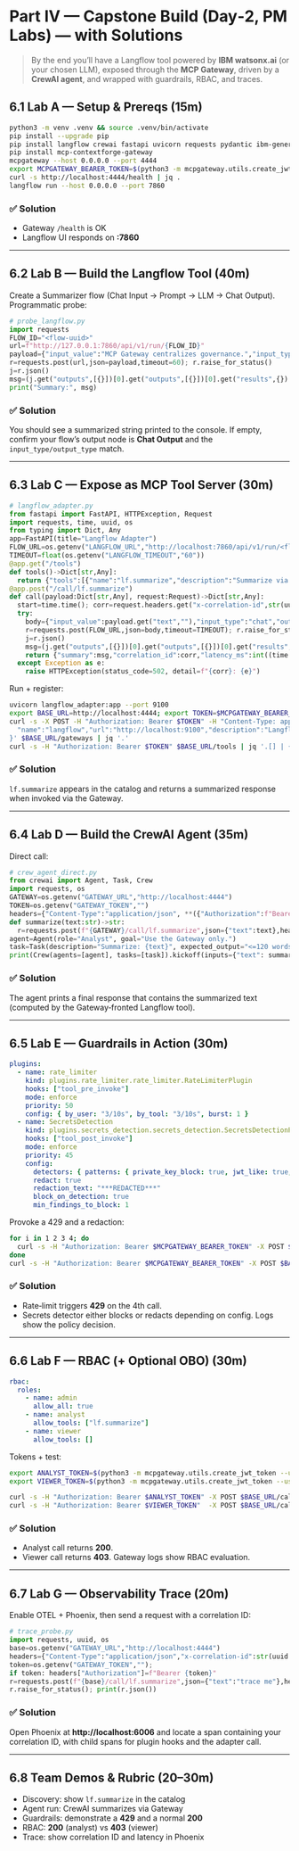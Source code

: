 # Part IV — Capstone Build (Day‑2, PM Labs) — with Solutions

> By the end you’ll have a Langflow tool powered by **IBM watsonx.ai** (or your chosen LLM), exposed through the **MCP Gateway**, driven by a **CrewAI agent**, and wrapped with guardrails, RBAC, and traces.

## 6.1 Lab A — Setup & Prereqs (15m)

```bash
python3 -m venv .venv && source .venv/bin/activate
pip install --upgrade pip
pip install langflow crewai fastapi uvicorn requests pydantic ibm-generative-ai python-dotenv
pip install mcp-contextforge-gateway
mcpgateway --host 0.0.0.0 --port 4444
export MCPGATEWAY_BEARER_TOKEN=$(python3 -m mcpgateway.utils.create_jwt_token --username admin@example.com --exp 10080 --secret my-test-key)
curl -s http://localhost:4444/health | jq .
langflow run --host 0.0.0.0 --port 7860
```

### ✅ Solution
- Gateway `/health` is OK  
- Langflow UI responds on **:7860**

---

## 6.2 Lab B — Build the Langflow Tool (40m)

Create a Summarizer flow (Chat Input → Prompt → LLM → Chat Output). Programmatic probe:

```python
# probe_langflow.py
import requests
FLOW_ID="<flow-uuid>"
url=f"http://127.0.0.1:7860/api/v1/run/{FLOW_ID}"
payload={"input_value":"MCP Gateway centralizes governance.","input_type":"chat","output_type":"chat"}
r=requests.post(url,json=payload,timeout=60); r.raise_for_status()
j=r.json()
msg=(j.get("outputs",[{}])[0].get("outputs",[{}])[0].get("results",{}).get("message",{}).get("text",""))
print("Summary:", msg)
```

### ✅ Solution
You should see a summarized string printed to the console. If empty, confirm your flow’s output node is **Chat Output** and the `input_type/output_type` match.

---

## 6.3 Lab C — Expose as MCP Tool Server (30m)

```python
# langflow_adapter.py
from fastapi import FastAPI, HTTPException, Request
import requests, time, uuid, os
from typing import Dict, Any
app=FastAPI(title="Langflow Adapter")
FLOW_URL=os.getenv("LANGFLOW_URL","http://localhost:7860/api/v1/run/<flow_id>")
TIMEOUT=float(os.getenv("LANGFLOW_TIMEOUT","60"))
@app.get("/tools")
def tools()->Dict[str,Any]:
  return {"tools":[{"name":"lf.summarize","description":"Summarize via Langflow","schema":{"type":"object","properties":{"text":{"type":"string"}},"required":["text"]}}]}
@app.post("/call/lf.summarize")
def call(payload:Dict[str,Any], request:Request)->Dict[str,Any]:
  start=time.time(); corr=request.headers.get("x-correlation-id",str(uuid.uuid4()))
  try:
    body={"input_value":payload.get("text",""),"input_type":"chat","output_type":"chat"}
    r=requests.post(FLOW_URL,json=body,timeout=TIMEOUT); r.raise_for_status()
    j=r.json()
    msg=(j.get("outputs",[{}])[0].get("outputs",[{}])[0].get("results",{}).get("message",{}).get("text",""))
    return {"summary":msg,"correlation_id":corr,"latency_ms":int((time.time()-start)*1000)}
  except Exception as e:
    raise HTTPException(status_code=502, detail=f"{corr}: {e}")
```

Run + register:

```bash
uvicorn langflow_adapter:app --port 9100
export BASE_URL=http://localhost:4444; export TOKEN=$MCPGATEWAY_BEARER_TOKEN
curl -s -X POST -H "Authorization: Bearer $TOKEN" -H "Content-Type: application/json" -d '{
  "name":"langflow","url":"http://localhost:9100","description":"Langflow Summarizer","enabled":true,"request_type":"STREAMABLEHTTP"
}' $BASE_URL/gateways | jq '.'
curl -s -H "Authorization: Bearer $TOKEN" $BASE_URL/tools | jq '.[] | {name, gateway: .gatewaySlug}'
```

### ✅ Solution
`lf.summarize` appears in the catalog and returns a summarized response when invoked via the Gateway.

---

## 6.4 Lab D — Build the CrewAI Agent (35m)

Direct call:

```python
# crew_agent_direct.py
from crewai import Agent, Task, Crew
import requests, os
GATEWAY=os.getenv("GATEWAY_URL","http://localhost:4444")
TOKEN=os.getenv("GATEWAY_TOKEN","")
headers={"Content-Type":"application/json", **({"Authorization":f"Bearer {TOKEN}"} if TOKEN else {})}
def summarize(text:str)->str:
  r=requests.post(f"{GATEWAY}/call/lf.summarize",json={"text":text},headers=headers,timeout=60); r.raise_for_status(); return r.json().get("summary","")
agent=Agent(role="Analyst", goal="Use the Gateway only.")
task=Task(description="Summarize: {text}", expected_output="<=120 words", agent=agent)
print(Crew(agents=[agent], tasks=[task]).kickoff(inputs={"text": summarize("MCP Gateway centralizes governance across agents.")}))
```

### ✅ Solution
The agent prints a final response that contains the summarized text (computed by the Gateway‑fronted Langflow tool).

---

## 6.5 Lab E — Guardrails in Action (30m)

```yaml
plugins:
  - name: rate_limiter
    kind: plugins.rate_limiter.rate_limiter.RateLimiterPlugin
    hooks: ["tool_pre_invoke"]
    mode: enforce
    priority: 50
    config: { by_user: "3/10s", by_tool: "3/10s", burst: 1 }
  - name: SecretsDetection
    kind: plugins.secrets_detection.secrets_detection.SecretsDetectionPlugin
    hooks: ["tool_post_invoke"]
    mode: enforce
    priority: 45
    config:
      detectors: { patterns: { private_key_block: true, jwt_like: true, openai_key: true } }
      redact: true
      redaction_text: "***REDACTED***"
      block_on_detection: true
      min_findings_to_block: 1
```

Provoke a 429 and a redaction:

```bash
for i in 1 2 3 4; do
  curl -s -H "Authorization: Bearer $MCPGATEWAY_BEARER_TOKEN" -X POST $BASE_URL/call/lf.summarize -H 'Content-Type: application/json' -d '{"text":"spam me"}' | jq . || true
done
curl -s -H "Authorization: Bearer $MCPGATEWAY_BEARER_TOKEN" -X POST $BASE_URL/call/lf.summarize -H 'Content-Type: application/json' -d '{"text":"sk-live-THIS-IS-FAKE-KEY"}' | jq .
```

### ✅ Solution
- Rate‑limit triggers **429** on the 4th call.
- Secrets detector either blocks or redacts depending on config. Logs show the policy decision.

---

## 6.6 Lab F — RBAC (+ Optional OBO) (30m)

```yaml
rbac:
  roles:
    - name: admin
      allow_all: true
    - name: analyst
      allow_tools: ["lf.summarize"]
    - name: viewer
      allow_tools: []
```

Tokens + test:

```bash
export ANALYST_TOKEN=$(python3 -m mcpgateway.utils.create_jwt_token --username analyst@example.com --exp 10080 --secret my-test-key --extra '{"role":"analyst"}')
export VIEWER_TOKEN=$(python3 -m mcpgateway.utils.create_jwt_token --username viewer@example.com --exp 10080 --secret my-test-key --extra '{"role":"viewer"}')

curl -s -H "Authorization: Bearer $ANALYST_TOKEN" -X POST $BASE_URL/call/lf.summarize -H 'Content-Type: application/json' -d '{"text":"ok"}' | jq .
curl -s -H "Authorization: Bearer $VIEWER_TOKEN"  -X POST $BASE_URL/call/lf.summarize -H 'Content-Type: application/json' -d '{"text":"deny"}' | jq .
```

### ✅ Solution
- Analyst call returns **200**.
- Viewer call returns **403**. Gateway logs show RBAC evaluation.

---

## 6.7 Lab G — Observability Trace (20m)

Enable OTEL + Phoenix, then send a request with a correlation ID:

```python
# trace_probe.py
import requests, uuid, os
base=os.getenv("GATEWAY_URL","http://localhost:4444")
headers={"Content-Type":"application/json","x-correlation-id":str(uuid.uuid4())}
token=os.getenv("GATEWAY_TOKEN",""); 
if token: headers["Authorization"]=f"Bearer {token}"
r=requests.post(f"{base}/call/lf.summarize",json={"text":"trace me"},headers=headers,timeout=60)
r.raise_for_status(); print(r.json())
```

### ✅ Solution
Open Phoenix at **http://localhost:6006** and locate a span containing your correlation ID, with child spans for plugin hooks and the adapter call.

---

## 6.8 Team Demos & Rubric (20–30m)

- Discovery: show `lf.summarize` in the catalog  
- Agent run: CrewAI summarizes via Gateway  
- Guardrails: demonstrate a **429** and a normal **200**  
- RBAC: **200** (analyst) vs **403** (viewer)  
- Trace: show correlation ID and latency in Phoenix
